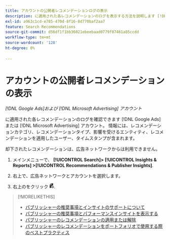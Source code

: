 ```yaml
---
title: アカウントの公開者レコメンデーションログの表示
description: に適用された各レコメンデーションのログを表示する方法を説明します [!DNL Google Ads] または [!DNL Microsoft Advertising] アカウント。
exl-id: a963c1cd-e785-470d-8f16-8d770baf2aa7
feature: Search Recommendations
source-git-commit: d56df1f1bb36021ebeebaad0779f07461a85ccdd
workflow-type: tm+mt
source-wordcount: '128'
ht-degree: 0%

---
```


# アカウントの公開者レコメンデーションの表示

*[!DNL Google Ads]および [!DNL Microsoft Advertising] アカウント*

に適用された各レコメンデーションのログを確認できます [!DNL Google Ads] または [!DNL Microsoft Advertising] アカウント。 情報には、レコメンデーションカテゴリ、レコメンデーションタイプ、影響を受けるエンティティ、レコメンデーションを適用したユーザー、タイムスタンプが含まれます。

却下されたレコメンデーションは、広告ネットワークからは利用できません。

1. メインメニューで、 **[!UICONTROL Search]> [!UICONTROL Insights & Reports] >[!UICONTROL Recommendations & Publisher Insights]**.

1. 右上で、広告ネットワークとアカウントを選択します。

1. 右上のをクリック ![推奨ログ](/help/search-social-commerce/assets/recommendations-log-view.png "推奨ログ").

>[!MORELIKETHIS]
>
>* [パブリッシャーの推奨事項とインサイトのサポートについて](recommendation-support.md)
>* [パブリッシャーの推奨事項とパフォーマンスインサイトを表示する](recommendation-view.md)
>* [パブリッシャーのレコメンデーションの適用または解除](recommendation-apply-dismiss.md)
>* [パブリッシャーのレコメンデーションをポートフォリオで使用する際のベストプラクティス](recommendation-best-practices.md)

